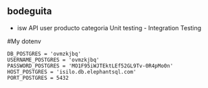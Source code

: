 ## bodeguita
* isw API user producto categoria Unit testing - Integration Testing

#My dotenv
``` shell
DB_POSTGRES = 'ovmzkjbq'
USERNAME_POSTGRES = 'ovmzkjbq'
PASSWORD_POSTGRES = 'MO1F95iWJTEktLEf52GL9Tv-0R4pMo0n'
HOST_POSTGRES = 'isilo.db.elephantsql.com'
PORT_POSTGRES = 5432
```

